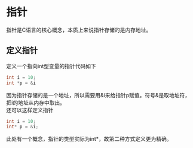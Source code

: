 # 指针
指针是C语言的核心概念，本质上来说指针存储的是内存地址。  
## 定义指针
定义一个指向int型变量的指针代码如下
```c
int i = 10;
int *p = &i
```
因为指针存储的是一个地址，所以需要用&i来给指针p赋值。符号&是取地址符，把i的地址从内存中取出。  
还可以这样定义指针
```c
int i = 10;
int* p = &i;
```
此处有一个概念，指针的类型实际为int*，故第二种方式定义更为精确。  
